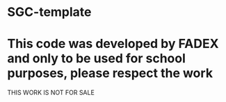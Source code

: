 # SGC-template
# This code was developed by FADEX and only to be used for school purposes, please respect the work 

THIS WORK IS NOT FOR SALE
